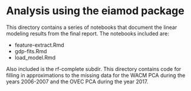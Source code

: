 # Analysis using the eiamod package

This directory contains a series of notebooks that document the linear
modeling results from the final report.  The notebooks included are:

* feature-extract.Rmd
* gdp-fits.Rmd
* load_model.Rmd


Also included is the rf-complete subdir.  This directory contains code
for filling in approximations to the missing data for the WACM PCA
during the years 2006-2007 and the OVEC PCA during the year 2017.

